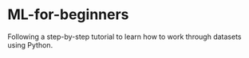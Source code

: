 # ML-for-beginners
Following a step-by-step tutorial to learn how to work through datasets using Python.
